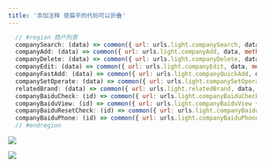 ```yaml
---
title: '添加注释 使扁平的代码可以折叠'
---   
```

```javascript
  // #region 商户列表
  companySearch: (data) => common({ url: urls.light.companySearch, data, method: 'post' }),
  companyAdd: (data) => common({ url: urls.light.companyAdd, data, method: 'post' }),
  companyDelete: (data) => common({ url: urls.light.companyDelete, data, method: 'post' }),
  companyEdit: (data) => common({ url: urls.light.companyEdit, data, method: 'post' }),
  companyFastAdd: (data) => common({ url: urls.light.companyQuickAdd, data, method: 'post' }),
  companySetOperate: (data) => common({ url: urls.light.companySetOperate, data, method: 'post' }),
  relatedBrand: (data) => common({ url: urls.light.relatedBrand, data, method: 'post' }),
  companyBaiduCheck: (id) => common({ url: urls.light.companyBaiduCheck + id, data: {}, method: 'post' }),
  companyBaiduView: (id) => common({ url: urls.light.companyBaiduView + id, data: {}, method: 'post' }),
  companyBaiduResetCheck: (id) => common({ url: urls.light.companyBaiduResetCheck + id, data: {}, method: 'post' }),
  companyBaiduPhone: (id) => common({ url: urls.light.companyBaiduPhone + id, data: {}, method: 'post' }),
  // #endregion
```

![](https://img-blog.csdnimg.cn/20210616104347556.png?x-oss-processimage/watermark,type_ZmFuZ3poZW5naGVpdGk,shadow_10,text_aHR0cHM6Ly9ibG9nLmNzZG4ubmV0L3h1dG9uZ2Jhbw,size_16,color_FFFFFF,t_70)

![](https://img-blog.csdnimg.cn/20210616104415667.png)